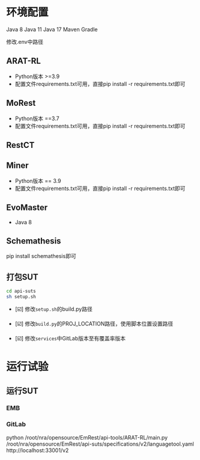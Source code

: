 
# 环境配置
Java 8
Java 11
Java 17 
Maven
Gradle

修改.env中路径

## ARAT-RL
- Python版本 >=3.9
- 配置文件requirements.txt可用，直接pip install -r requirements.txt即可

## MoRest
- Python版本 ==3.7
- 配置文件requirements.txt可用，直接pip install -r requirements.txt即可

## RestCT

## Miner
- Python版本 == 3.9
- 配置文件requirements.txt可用，直接pip install -r requirements.txt即可

## EvoMaster
- Java 8

## Schemathesis
pip install schemathesis即可

## 打包SUT
```bash
cd api-suts
sh setup.sh
```
- [☑️] 修改```setup.sh```的build.py路径
- [☑️] 修改```build.py```的PROJ_LOCATION路径，使用脚本位置设置路径

- [☑️] 修改```services```中GitLab版本至有覆盖率版本

# 运行试验
## 运行SUT
### EMB

### GitLab

python /root/nra/opensource/EmRest/api-tools/ARAT-RL/main.py /root/nra/opensource/EmRest/api-suts/specifications/v2/languagetool.yaml http://localhost:33001/v2

